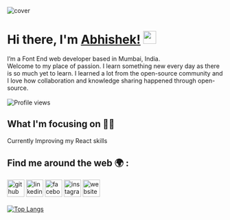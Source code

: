 
![cover](https://user-images.githubusercontent.com/77675095/116268035-8b5f1a80-a79a-11eb-81c4-686f45427919.png)
# Hi there, I'm [Abhishek!](https://abhisawant52.github.io/abhisawant/) <img src="https://raw.githubusercontent.com/MartinHeinz/MartinHeinz/master/wave.gif" width="30px">

I’m a Font End web developer based in Mumbai, India.<br>
Welcome to my place of passion. I learn something new every day as there is so much yet to learn.
I learned a lot from the open-source community and I love how collaboration and knowledge sharing happened through open-source.
<br><br>
![Profile views](https://gpvc.arturio.dev/abhisawant52)  
## What I'm focusing on :man_technologist:
Currently Improving my React skills

## Find me around the web :earth_africa: :

[<img src='https://cdn.jsdelivr.net/npm/simple-icons@3.0.1/icons/github.svg' alt='github' height='40'>](https://github.com/abhisawant52)  [<img src='https://cdn.jsdelivr.net/npm/simple-icons@3.0.1/icons/linkedin.svg' alt='linkedin' height='40'>](https://www.linkedin.com/in/abhishek-sawant-7986941b1/)  [<img src='https://cdn.jsdelivr.net/npm/simple-icons@3.0.1/icons/facebook.svg' alt='facebook' height='40'>](https://www.facebook.com/profile.php?id=100006130181720)  [<img src='https://cdn.jsdelivr.net/npm/simple-icons@3.0.1/icons/instagram.svg' alt='instagram' height='40'>](https://www.instagram.com/ig_abhisawant/)   [<img src='https://cdn.jsdelivr.net/npm/simple-icons@3.0.1/icons/icloud.svg' alt='website' height='40'>](https://abhisawant52.github.io/abhisawant/)  
<br>
[![Top Langs](https://github-readme-stats.vercel.app/api/top-langs/?username=Abhisawant52&layout=compact)](https://github.com/anuraghazra/github-readme-stats)

<!---------
![Anurag's GitHub stats](https://github-readme-stats.vercel.app/api?username=Abhisawant52&hide=prs)------>


